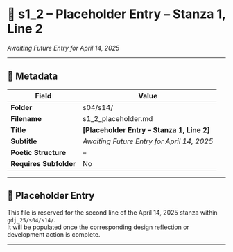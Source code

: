 <!-- Save to: shagi_archives/gdj_25/s04/s14/s1_2_placeholder.md -->

# 📜 s1_2 – Placeholder Entry – Stanza 1, Line 2  
*Awaiting Future Entry for April 14, 2025*

---

## 🧩 Metadata

| Field | Value |
|-------|-------|
| **Folder** | s04/s14/ |
| **Filename** | s1_2_placeholder.md |
| **Title** | **[Placeholder Entry – Stanza 1, Line 2]** |
| **Subtitle** | *Awaiting Future Entry for April 14, 2025* |
| **Poetic Structure** | *–* |
| **Requires Subfolder** | No |

---

## 🚧 Placeholder Entry

This file is reserved for the second line of the April 14, 2025 stanza within `gdj_25/s04/s14/`.  
It will be populated once the corresponding design reflection or development action is complete.

---
